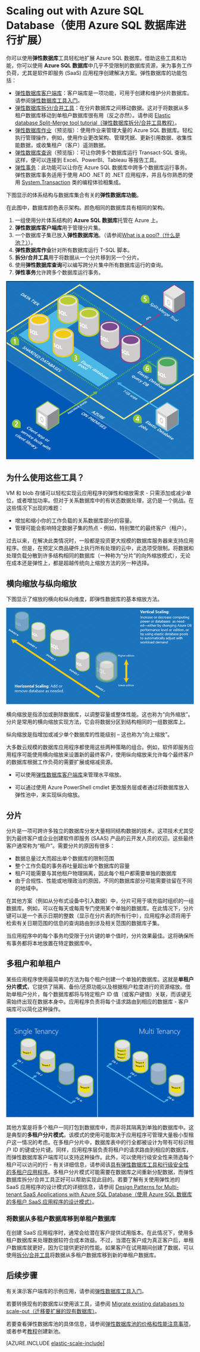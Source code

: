 <properties
    pageTitle="使用 Azure SQL 数据库进行扩展 | Azure"
    description="软件即服务 (SaaS) 开发人员可以使用这些工具轻松地在云中创建可缩放的弹性数据库"
    services="sql-database"
    documentationCenter=""
    manager="jhubbard"
    authors="ddove"
    editor=""/>

<tags
    ms.service="sql-database"
    ms.date="05/27/2016"
    wacn.date="07/18/2016"/>

# Scaling out with Azure SQL Database（使用 Azure SQL 数据库进行扩展）

你可以使用**弹性数据库**工具轻松地扩展 Azure SQL 数据库。借助这些工具和功能，你可以使用 **Azure SQL 数据库**中几乎不受限制的数据库资源，来为事务工作负荷，尤其是软件即服务 (SaaS) 应用程序创建解决方案。弹性数据库的功能包括：

* [弹性数据库客户端库](/documentation/articles/sql-database-elastic-database-client-library/)：客户端库是一项功能，可用于创建和维护分片数据库。请参阅[弹性数据库工具入门](/documentation/articles/sql-database-elastic-scale-get-started/)。
* [弹性数据库拆分/合并工具](/documentation/articles/sql-database-elastic-scale-overview-split-and-merge/)：在分片数据库之间移动数据。这对于将数据从多租户数据库移动到单租户数据库很有用（反之亦然）。请参阅 [Elastic database Split-Merge tool tutorial（弹性数据库拆分/合并工具教程）](/documentation/articles/sql-database-elastic-scale-configure-deploy-split-and-merge/)。
* [弹性数据库作业](/documentation/articles/sql-database-elastic-jobs-overview/)（预览版）：使用作业来管理大量的 Azure SQL 数据库。轻松执行管理操作，例如，使用作业更改架构、管理凭据、更新引用数据、收集性能数据，或收集租户（客户）遥测数据。
* [弹性数据库查询](/documentation/articles/sql-database-elastic-query-overview/)（预览版）：可让你跨多个数据库运行 Transact-SQL 查询。这样，便可以连接到 Excel、PowerBI、Tableau 等报告工具。
* [弹性事务](/documentation/articles/sql-database-elastic-transactions-overview/)：此功能可以让你在 Azure SQL 数据库中跨多个数据库运行事务。弹性数据库事务适用于使用 ADO .NET 的 .NET 应用程序，并且与你熟悉的使用 [System.Transaction](https://msdn.microsoft.com/zh-cn/library/system.transactions.aspx) 类的编程体验相集成。

下图显示的体系结构与数据库集合有关的**弹性数据库功能**。

在此图中，数据库颜色表示架构。颜色相同的数据库具有相同的架构。

1. 一组使用分片体系结构的 **Azure SQL 数据库**托管在 Azure 上。
2. **弹性数据库客户端库**用于管理分片集。
3. 一个数据库子集已放入**弹性数据库池**。（请参阅[What is a pool?（什么是池？）](/documentation/articles/sql-database-elastic-pool/)）。
4. **弹性数据库作业**针对所有数据库运行 T-SQL 脚本。
5. **拆分/合并工具**用于将数据从一个分片移到另一个分片。
6. 使用**弹性数据库查询**可以编写跨分片集中所有数据库运行的查询。
7. **弹性事务**允许跨多个数据库运行事务。


![弹性数据库工具][1]


## 为什么使用这些工具？

VM 和 blob 存储可以轻松实现云应用程序的弹性和缩放需求 - 只需添加或减少单位，或者增加功率。但对于关系数据库中的有状态数据处理，这仍是一个挑战。在这些情况下出现的难题：

* 增加和缩小你的工作负载的关系数据库部分的容量。
* 管理可能会影响特定数据子集的热点 - 例如，特别繁忙的最终客户（租户）。

过去以来，在解决此类情况时，一般都是投资更大规模的数据库服务器来支持应用程序。但是，在预定义商品硬件上执行所有处理的云中，此选项受限制。将数据和处理负载分散到许多结构相同的数据库（一种称为“分片”的向外缩放模式），无论在成本还是弹性上，都是超越传统向上缩放方法的另一种选择。

## 横向缩放与纵向缩放

下图显示了缩放的横向和纵向维度，即弹性数据库的基本缩放方法。

![横向缩放与纵向缩放][2]

横向缩放是指添加或删除数据库，以调整容量或整体性能。这也称为“向外缩放”。分片是常用的横向缩放实现方法，它会将数据分区到结构相同的一组数据库上。

纵向缩放是指增加或减少单个数据库的性能级别 – 这也称为“向上缩放”。

大多数云规模的数据库应用程序都使用这些两种策略的组合。例如，软件即服务应用程序可能使用横向缩放来设置新的最终客户，使用纵向缩放来允许每个最终客户的数据库根据工作负荷的需要扩展或缩减资源。

* 可以使用[弹性数据库客户端库](/documentation/articles/sql-database-elastic-database-client-library/)来管理水平缩放。

* 可以通过使用 Azure PowerShell cmdlet 更改服务层或者通过将数据库放入弹性池中，来实现纵向缩放。

## 分片

分片是一项可跨许多独立的数据库分发大量相同结构数据的技术。这项技术尤其受到为最终客户或企业创建软件即服务 (SAAS) 产品的云开发人员的欢迎。这些最终客户通常称为“租户”。需要分片的原因有很多：

* 数据总量过大而超出单个数据库的限制范围
* 整个工作负载的事务吞吐量超出单个数据库的容量
* 租户可能需要与其他租户物理隔离，因此每个租户都需要单独的数据库
* 由于合规性、性能或地理政治的原因，不同的数据库部分可能需要驻留在不同的地域中。

在其他方案（例如从分布式设备中引入数据）中，分片可用于填充临时组织的一组数据库。例如，可以在每天或每周专门使用某个单独的数据库。在此情况下，分片键可以是一个表示日期的整数（显示在分片表的所有行中），应用程序必须将用于检索有关日期范围的信息的查询路由到涉及相关范围的数据库子集。

当应用程序中的每个事务均受限于分片键的单个值时，分片效果最佳。这将确保所有事务都将本地放置在特定数据库中。

## 多租户和单租户

某些应用程序使用最简单的方法为每个租户创建一个单独的数据库。这就是**单租户分片模式**，它提供了隔离、备份/还原功能以及根据租户粒度进行的资源缩放。借助单租户分片，每个数据库都将与特定租户 ID 值（或客户键值）关联，而该键无需始终出现在数据本身中。应用程序负责将每个请求路由到相应的数据库 - 客户端库可以简化这种操作。

![单租户与多租户][4]

其他方案是将多个租户一同打包到数据库中，而非将其隔离到单独的数据库中。这是典型的**多租户分片模式**，该模式的使用可能取决于应用程序可管理大量极小型租户这一情况的考虑。在多租户分片中，数据库表中的行全都被设计为带有可标识租户 ID 的键或分片键。同样，应用程序层负责将租户的请求路由到相应的数据库，而弹性数据库客户端库可以支持这种操作。此外，可以使用行级安全性来筛选每个租户可以访问的行 - 有关详细信息，请参阅该[具有弹性数据库工具和行级安全性的多租户应用程序](/documentation/articles/sql-database-elastic-tools-multi-tenant-row-level-security/)。多租户分片模式可能需要在数据库之间重新分配数据，而弹性数据库拆分/合并工具正好可以帮助实现此目的。若要了解有关使用弹性池的 SaaS 应用程序的设计模式的详细信息，请参阅 [Design Patterns for Multi-tenant SaaS Applications with Azure SQL Database（使用 Azure SQL 数据库的多租户 SaaS 应用程序的设计模式）](/documentation/articles/sql-database-design-patterns-multi-tenancy-saas-applications/)。

### 将数据从多租户数据库移到单租户数据库

在创建 SaaS 应用程序时，通常会给潜在客户提供试用版本。在此情况下，使用多租户数据库来处理数据较符合成本效益。不过，当潜在客户成为真正客户后，单租户数据库就更好，因为它提供更好的性能。如果客户在试用期间创建了数据，可以使用[拆分/合并工具](/documentation/articles/sql-database-elastic-scale-overview-split-and-merge/)将数据从多租户数据库移到新的单租户数据库。

## 后续步骤

有关演示客户端库的示例应用，请参阅[弹性数据库工具入门](/documentation/articles/sql-database-elastic-scale-get-started/)。

若要转换现有的数据库以使用该工具，请参阅 [Migrate existing databases to scale-out（迁移要扩展的现有数据库）](/documentation/articles/sql-database-elastic-convert-to-use-elastic-tools/)。

若要查看弹性数据库池的具体信息，请参阅[弹性数据库池的价格和性能注意事项](/documentation/articles/sql-database-elastic-pool-guidance/)，或者参考[教程](/documentation/articles/sql-database-elastic-pool-create-powershell/)创建新池。

[AZURE.INCLUDE [elastic-scale-include](../includes/elastic-scale-include.md)]

<!--Anchors-->
<!--Image references-->
[1]: ./media/sql-database-elastic-scale-introduction/tools.png
[2]: ./media/sql-database-elastic-scale-introduction/h_versus_vert.png
[3]: ./media/sql-database-elastic-scale-introduction/overview.png
[4]: ./media/sql-database-elastic-scale-introduction/single_v_multi_tenant.png

<!---HONumber=Mooncake_0711_2016-->